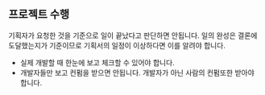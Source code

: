 ## 프로젝트 수행
기획자가 요청한 것을 기준으로 일이 끝났다고 판단하면 안됩니다. 일의 완성은 결론에 도달했는지가 기준이므로 기획서의 일정이 이상하다면 이를 알려야 합니다.

* 실제 개발할 때 한눈에 보고 체크할 수 있어야 합니다.
* 개발자들만 보고 컨펌을 받으면 안됩니다. 개발자가 아닌 사람의 컨펌또한 받아야 합니다.
